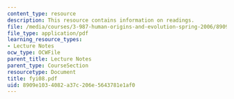 ```yaml
---
content_type: resource
description: This resource contains information on readings.
file: /media/courses/3-987-human-origins-and-evolution-spring-2006/8909e1034082a37c206e5643781e1af0_fyi08.pdf
file_type: application/pdf
learning_resource_types:
- Lecture Notes
ocw_type: OCWFile
parent_title: Lecture Notes
parent_type: CourseSection
resourcetype: Document
title: fyi08.pdf
uid: 8909e103-4082-a37c-206e-5643781e1af0
---
```

